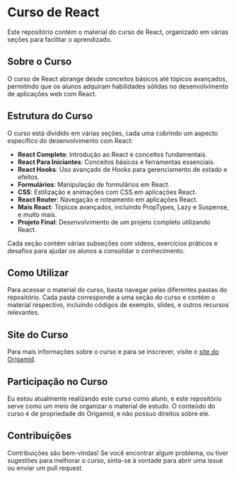 # Curso de React

Este repositório contém o material do curso de React, organizado em várias seções para facilitar o aprendizado.

## Sobre o Curso

O curso de React abrange desde conceitos básicos até tópicos avançados, permitindo que os alunos adquiram habilidades sólidas no desenvolvimento de aplicações web com React.

## Estrutura do Curso

O curso está dividido em várias seções, cada uma cobrindo um aspecto específico do desenvolvimento com React:

- **React Completo**: Introdução ao React e conceitos fundamentais.
- **React Para Iniciantes**: Conceitos básicos e ferramentas essenciais.
- **React Hooks**: Uso avançado de Hooks para gerenciamento de estado e efeitos.
- **Formulários**: Manipulação de formulários em React.
- **CSS**: Estilização e animações com CSS em aplicações React.
- **React Router**: Navegação e roteamento em aplicações React.
- **Mais React**: Tópicos avançados, incluindo PropTypes, Lazy e Suspense, e muito mais.
- **Projeto Final**: Desenvolvimento de um projeto completo utilizando React.

Cada seção contém várias subseções com vídeos, exercícios práticos e desafios para ajudar os alunos a consolidar o conhecimento.

## Como Utilizar

Para acessar o material do curso, basta navegar pelas diferentes pastas do repositório. Cada pasta corresponde a uma seção do curso e contém o material respectivo, incluindo códigos de exemplo, slides, e outros recursos relevantes.

## Site do Curso

Para mais informações sobre o curso e para se inscrever, visite o [site do Origamid](https://www.origamid.com/curso/react-completo/).

## Participação no Curso

Eu estou atualmente realizando este curso como aluno, e este repositório serve como um meio de organizar o material de estudo. O conteúdo do curso é de propriedade do Origamid, e não possuo direitos sobre ele.

## Contribuições

Contribuições são bem-vindas! Se você encontrar algum problema, ou tiver sugestões para melhorar o curso, sinta-se à vontade para abrir uma issue ou enviar um pull request.
